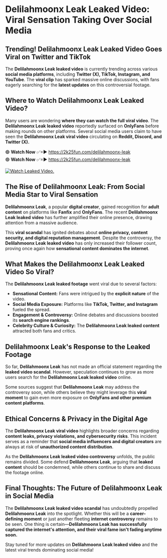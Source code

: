 # Delilahmoonx Leak Leaked Video: Viral Sensation Taking Over Social Media

## **Trending! Delilahmoonx Leak Leaked Video Goes Viral on Twitter and TikTok**
The **Delilahmoonx Leak leaked video** is currently trending across various **social media platforms**, including **Twitter (X), TikTok, Instagram, and YouTube**. The **viral clip** has sparked massive online discussions, with fans eagerly searching for the **latest updates** on this controversial footage.

## **Where to Watch Delilahmoonx Leak Leaked Video?**
Many users are wondering **where they can watch the full viral video**. The **Delilahmoonx Leak leaked video** reportedly surfaced on **OnlyFans** before making rounds on other platforms. Several social media users claim to have seen the **Delilahmoonx Leak viral video** circulating on **Reddit, Discord, and Twitter (X).**

🟢 **Watch Now** ✅=► https://2k25fun.com/delilahmoonx-leak  
🟢 **Watch Now** ✅=► https://2k25fun.com/delilahmoonx-leak  

[![Watch Leaked Video.](https://miro.medium.com/v2/resize:fit:828/format:webp/1*cilzJN44JGOrTw9NJCrNHA.gif "Watch Leaked Video")](https://2k25fun.com/delilahmoonx-leak)

## **The Rise of Delilahmoonx Leak: From Social Media Star to Viral Sensation**
**Delilahmoonx Leak**, a popular **digital creator**, gained recognition for **adult content** on platforms like **Fanfix** and **OnlyFans**. The recent **Delilahmoonx Leak leaked video** has further amplified their online presence, drawing attention from a massive audience.

This **viral scandal** has ignited debates about **online privacy, content security, and digital reputation management**. Despite the controversy, the **Delilahmoonx Leak leaked video** has only increased their follower count, proving once again how **sensational content dominates the internet**.

## **What Makes the Delilahmoonx Leak Leaked Video So Viral?**
The **Delilahmoonx Leak leaked footage** went viral due to several factors:
- **Sensational Content:** Fans were intrigued by the **explicit nature** of the video.
- **Social Media Exposure:** Platforms like **TikTok, Twitter, and Instagram** fueled the spread.
- **Engagement & Controversy:** Online debates and discussions boosted its **search engine rankings**.
- **Celebrity Culture & Curiosity:** The **Delilahmoonx Leak leaked content** attracted both fans and critics.

## **Delilahmoonx Leak's Response to the Leaked Footage**
So far, **Delilahmoonx Leak** has not made an official statement regarding the **leaked video scandal**. However, speculation continues to grow as more users search for the **Delilahmoonx Leak leaked video** online.

Some sources suggest that **Delilahmoonx Leak** may address the controversy soon, while others believe they might leverage this **viral moment** to gain even more exposure on **OnlyFans and other premium content platforms**.

## **Ethical Concerns & Privacy in the Digital Age**
The **Delilahmoonx Leak viral video** highlights broader concerns regarding **content leaks, privacy violations, and cybersecurity risks**. This incident serves as a reminder that **social media influencers and digital creators** are always at risk of **unauthorized content distribution**.

As the **Delilahmoonx Leak leaked video controversy** unfolds, the public remains divided. Some defend **Delilahmoonx Leak**, arguing that **leaked content** should be condemned, while others continue to share and discuss the footage online.

## **Final Thoughts: The Future of Delilahmoonx Leak in Social Media**
The **Delilahmoonx Leak leaked video scandal** has undoubtedly propelled **Delilahmoonx Leak** into the spotlight. Whether this will be a **career-defining moment** or just another fleeting **internet controversy** remains to be seen. One thing is certain—**Delilahmoonx Leak has successfully captured the internet's attention, and their viral fame isn't fading anytime soon.**

Stay tuned for more updates on **Delilahmoonx Leak leaked video** and the latest viral trends dominating social media!